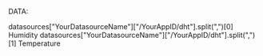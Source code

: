 DATA:

datasources["YourDatasourceName"]["/YourAppID/dht"].split(",")[0]  Humidity 
datasources["YourDatasourceName"]["/YourAppID/dht"].split(",")[1]  Temperature
